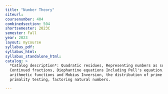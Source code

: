 ```yaml
---
title: "Number Theory"
siteurl:
coursenumber: 404
combinedsection: 504
shortsemester: 2023C
semester: Fall
year: 2023
layout: mycourse
syllabus_pdf:
syllabus_html:
syllabus_standalone_html:
catalog: >
  *Catalog description*: Quadratic residues, Representing numbers as sums of squares,
  Continued fractions, Diophantine equations Including Pell's equation,
  arithmetic functions and Mobius Inversion, the distribution of prime numbers,
  primality testing, factoring natural numbers. 

---
```

